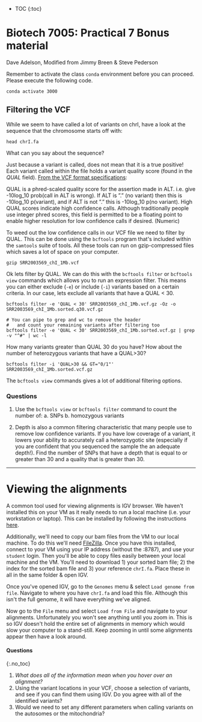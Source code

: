 * TOC
{:toc}

# Biotech 7005: Practical 7 Bonus material
Dave Adelson, Modified from Jimmy Breen & Steve Pederson


Remember to activate the class `conda` environment before you can proceed.
Please execute the following code.


```
conda activate 3000

```
## Filtering the VCF

While we seem to have called a lot of variants on chrI, have a look at the sequence that the chromosome starts off with:

```
head chrI.fa
```

What can you say about the sequence?

Just because a variant is called, does not mean that it is a true positive! Each variant called within the file holds a variant quality score (found in the *QUAL* field). [From the VCF format specifications](http://www.internationalgenome.org/wiki/Analysis/vcf4.0):


QUAL is a phred-scaled quality score for the assertion made in ALT. i.e. give -10log_10 prob(call in ALT is wrong). If ALT is ”.” (no variant) then this is -10log_10 p(variant), and if ALT is not ”.” this is -10log_10 p(no variant). High QUAL scores indicate high confidence calls. Although traditionally people use integer phred scores, this field is permitted to be a floating point to enable higher resolution for low confidence calls if desired. (Numeric)


To weed out the low confidence calls in our VCF file we need to filter by QUAL. This can be done using the `bcftools` program that's included within the `samtools` suite of tools. 
All these tools can run on gzip-compressed files which saves a lot of space on your computer.

```
gzip SRR2003569_chI_1Mb.vcf
```

Ok lets filter by QUAL. We can do this with the `bcftools filter` or  `bcftools view` commands which allows you to run an expression filter. This means you can either exclude (`-e`) or include (`-i`) variants based on a certain criteria. In our case, lets exclude all variants that have a QUAL < 30.

```
bcftools filter -e 'QUAL < 30' SRR2003569_chI_1Mb.vcf.gz -Oz -o SRR2003569_chI_1Mb.sorted.q30.vcf.gz

# You can pipe to grep and wc to remove the header
#   and count your remaining variants after filtering too
bcftools filter -e 'QUAL < 30' SRR2003569_chI_1Mb.sorted.vcf.gz | grep -v "^#" | wc -l
```

How many variants greater than QUAL 30 do you have? How about the number of heterozygous variants that have a QUAL>30?

```
bcftools filter -i 'QUAL>30 && GT="0/1"' SRR2003569_chI_1Mb.sorted.vcf.gz
```

The `bcftools view` commands gives a lot of additional filtering options.


### Questions

1. Use the `bcftools view` or `bcftools filter` command to count the number of:
   a. SNPs
   b. homozygous variants

2. Depth is also a common filtering characteristic that many people use to remove low confidence variants. If you have low coverage of a variant, it lowers your ability to accurately call a heterozygotic site (especially if you are confident that you sequenced the sample the an adequate depth!). Find the number of SNPs that have a depth that is equal to or greater than 30 and a quality that is greater than 30.



---

# Viewing the alignments

A common tool used for viewing alignments is IGV browser.
We haven't installed this on your VM as it really needs to run a local machine (i.e. your workstation or laptop).
This can be installed by following the instructions [here](https://software.broadinstitute.org/software/igv/download).

Additionally, we'll need to copy our bam files from the VM to our local machine.
To do this we'll need [FileZilla](https://filezilla-project.org/).
Once you have this installed, connect to your VM using your IP address (without the :8787), and use your `student` login.
Then you'll be able to copy files easily between your local machine and the VM.
You'll need to download 1) your sorted bam file; 2) the index for the sorted bam file and 3) your reference `chrI.fa`.
Place these in all in the same folder & open IGV.


Once you've opened IGV, go to the `Genomes` menu & select `Load genome from file`.
Navigate to where you have `chrI.fa` and load this file.
Although this isn't the full genome, it will have everything we've aligned.

Now go to the `File` menu and select `Load from File` and navigate to your alignments.
Unfortunately you won't see anything until you zoom in.
This is so IGV doesn't hold the entire set of alignments in memory which would slow your computer to a stand-still.
Keep zooming in until some alignments appear then have a look around.


#### Questions
{:.no_toc}

1. *What does all of the information mean when you hover over an alignment?*
2. Using the variant locations in your VCF, choose a selection of variants, and see if you can find them using IGV. Do you agree with all of the identified variants?
3. Would we need to set any different parameters when calling variants on the autosomes or the mitochondria?

